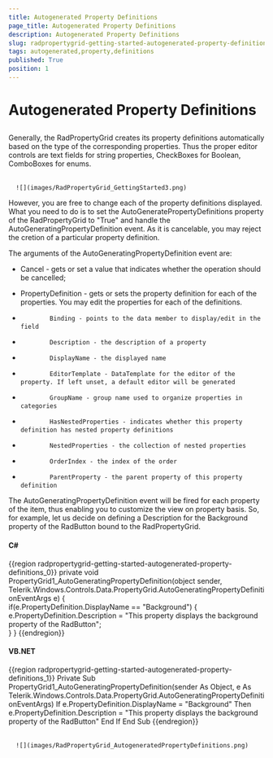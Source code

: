 ```yaml
---
title: Autogenerated Property Definitions
page_title: Autogenerated Property Definitions
description: Autogenerated Property Definitions
slug: radpropertygrid-getting-started-autogenerated-property-definitions
tags: autogenerated,property,definitions
published: True
position: 1
---
```


# Autogenerated Property Definitions



## 

Generally, the RadPropertyGrid creates its property definitions automatically based on the type of the corresponding properties. Thus the proper editor controls are text fields for string properties, CheckBoxes for Boolean, ComboBoxes for enums. 




         
      ![](images/RadPropertyGrid_GettingStarted3.png)



However, you are free to change each of the property definitions displayed. What you need to do is to set the AutoGeneratePropertyDefinitions property of the RadPropertyGrid to "True" and handle the AutoGeneratingPropertyDefinition event. As it is cancelable, you may reject the cretion of a particular property definition.  

The arguments of the AutoGeneratingPropertyDefinition event are:

* Cancel - gets or set a value that indicates whether the operation should be cancelled;

* PropertyDefinition - gets or sets the property definition for each of the properties. You may edit the properties for each of the definitions.
          

* 
              Binding - points to the data member to display/edit in the field
            

* 
              Description - the description of a property
            

* 
              DisplayName - the displayed name
            

* 
              EditorTemplate - DataTemplate for the editor of the property. If left unset, a default editor will be generated
            

* 
              GroupName - group name used to organize properties in categories
            

* 
              HasNestedProperties - indicates whether this property definition has nested property definitions
            

* 
              NestedProperties - the collection of nested properties
            

* 
              OrderIndex - the index of the order
            

* 
              ParentProperty - the parent property of this property definition
            

The AutoGeneratingPropertyDefinition event will be fired for each property of the item, thus enabling you to customize the view on property basis.
So, for example, let us decide on defining a Description for the Background property of the RadButton bound to the RadPropertyGrid.

#### __C#__

{{region radpropertygrid-getting-started-autogenerated-property-definitions_0}}
	private void PropertyGrid1_AutoGeneratingPropertyDefinition(object sender, Telerik.Windows.Controls.Data.PropertyGrid.AutoGeneratingPropertyDefinitionEventArgs e)
	  {   
	   if(e.PropertyDefinition.DisplayName == "Background")
	   {
	    e.PropertyDefinition.Description = "This property displays the background property of the RadButton";       
	   }
	  }
	{{endregion}}



#### __VB.NET__

{{region radpropertygrid-getting-started-autogenerated-property-definitions_1}}
	Private Sub PropertyGrid1_AutoGeneratingPropertyDefinition(sender As Object, e As Telerik.Windows.Controls.Data.PropertyGrid.AutoGeneratingPropertyDefinitionEventArgs)
	 If e.PropertyDefinition.DisplayName = "Background" Then
	  e.PropertyDefinition.Description = "This property displays the background property of the RadButton"
	 End If
	End Sub
	{{endregion}}






         
      ![](images/RadPropertyGrid_AutogeneratedPropertyDefinitions.png)


